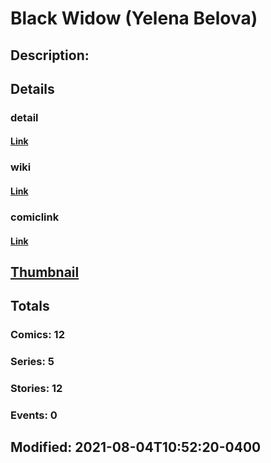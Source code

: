 # Black Widow (Yelena Belova)
## Description: 
## Details
### detail
#### [Link](http://marvel.com/characters/6/black_widow?utm_campaign=apiRef&utm_source=225578a89fc76f3d20fbffda5d17a88d)
### wiki
#### [Link](http://marvel.com/universe/Black_Widow_(Yelena_Belova)?utm_campaign=apiRef&utm_source=225578a89fc76f3d20fbffda5d17a88d)
### comiclink
#### [Link](http://marvel.com/comics/characters/1011498/black_widow_yelena_belova?utm_campaign=apiRef&utm_source=225578a89fc76f3d20fbffda5d17a88d)
## [Thumbnail](http://i.annihil.us/u/prod/marvel/i/mg/8/70/4c002dee5207a.jpg)
## Totals
### Comics: 12
### Series: 5
### Stories: 12
### Events: 0
## Modified: 2021-08-04T10:52:20-0400